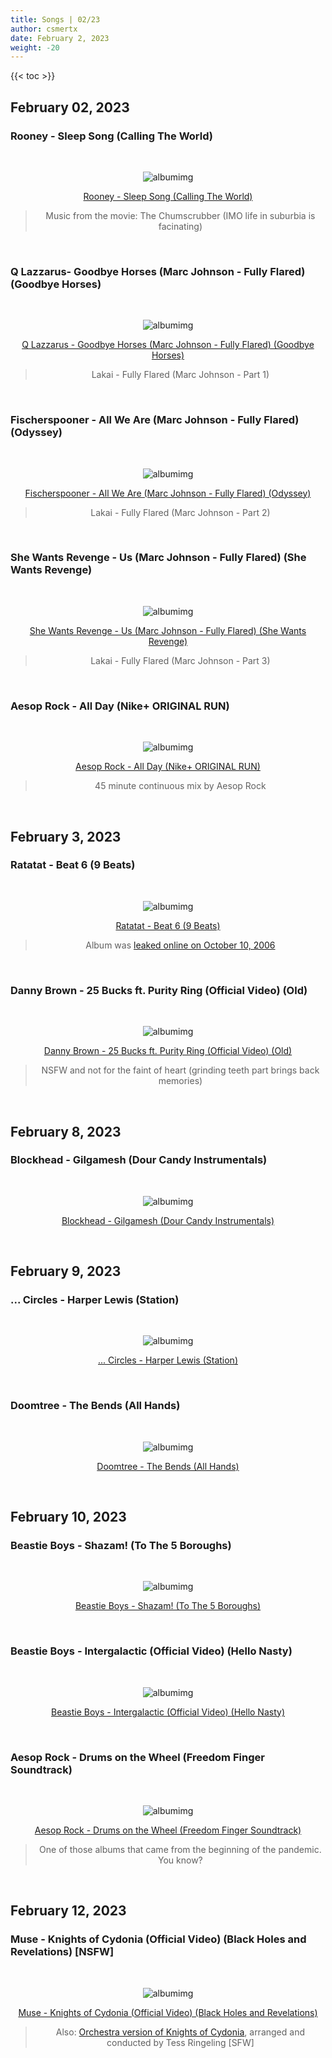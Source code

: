 ```yaml
---
title: Songs | 02/23
author: csmertx
date: February 2, 2023
weight: -20
---
```


<!--more-->

{{< toc >}}

## February 02, 2023
### Rooney - Sleep Song (Calling The World)

<br />
<div style="text-align: center;">

![albumimg](/Blog/music/images/rooney_calling_the_world.jpg "Rooney - Calling The World - Album Cover")
<br />

[Rooney - Sleep Song (Calling The World)](https://www.youtube.com/watch?v=ldUPODMm7G0)
> Music from the movie: The Chumscrubber (IMO life in suburbia is facinating)
</div>
<br />

### Q Lazzarus- Goodbye Horses (Marc Johnson - Fully Flared) (Goodbye Horses)

<br />
<div style="text-align: center;">

![albumimg](/Blog/music/images/q_lazzarus_goodbye_horses.jpg "Q Lazzarus - Goodbye Horses - Album Cover")
<br />

[Q Lazzarus - Goodbye Horses (Marc Johnson - Fully Flared) (Goodbye Horses)](https://www.youtube.com/watch?v=cyn0DVSn96I)
> Lakai - Fully Flared (Marc Johnson - Part 1)
</div>
<br />

### Fischerspooner - All We Are (Marc Johnson - Fully Flared) (Odyssey)

<br />
<div style="text-align: center;">

![albumimg](/Blog/music/images/fischerspooner_odyssey.jpg "Fischerspooner - Odyssey - Album Cover")
<br />

[Fischerspooner - All We Are (Marc Johnson - Fully Flared) (Odyssey)](https://youtu.be/cyn0DVSn96I?t=261)
> Lakai - Fully Flared (Marc Johnson - Part 2)
</div>
<br />

### She Wants Revenge - Us (Marc Johnson - Fully Flared) (She Wants Revenge)

<br />
<div style="text-align: center;">

![albumimg](/Blog/music/images/she_wants_revenge_she_wants_revenge.jpg "She Wants Revenge - She Wants Revenge - Album Cover")
<br />

[She Wants Revenge - Us (Marc Johnson - Fully Flared) (She Wants Revenge)](https://youtu.be/cyn0DVSn96I?t=531)
> Lakai - Fully Flared (Marc Johnson - Part 3)
</div>
<br />

### Aesop Rock - All Day (Nike+ ORIGINAL RUN)

<br />
<div style="text-align: center;">

![albumimg](/Blog/music/images/aesop_rock_nike_original_run.jpg "Aesop Rock - Nike+ ORIGINAL RUN - Album Cover")
<br />

[Aesop Rock - All Day (Nike+ ORIGINAL RUN)](https://www.youtube.com/watch?v=uN_LiD-ehE8)
> 45 minute continuous mix by Aesop Rock
</div>
<br />

## February 3, 2023
### Ratatat - Beat 6 (9 Beats)

<br />
<div style="text-align: center;">

![albumimg](/Blog/music/images/ratatat_9_beats.jpg "Ratatat - 9 Beats - Album Cover")
<br />

[Ratatat - Beat 6 (9 Beats)](https://www.youtube.com/watch?v=98zXRczeXV0&list=PL88D66D0AD28632B3&index=6)
> Album was [leaked online on October 10, 2006](https://en.wikipedia.org/wiki/Ratatat#Second_album,_Classics_(2006%E2%80%932008))
</div>
<br />


### Danny Brown - 25 Bucks ft. Purity Ring (Official Video) (Old)

<br />
<div style="text-align: center;">

![albumimg](/Blog/music/images/danny_brown_old.jpg "Danny Brown - Old - Album Cover")
<br />

[Danny Brown - 25 Bucks ft. Purity Ring (Official Video) (Old)](https://www.youtube.com/watch?v=d0s0XHVUGF0)
> NSFW and not for the faint of heart (grinding teeth part brings back memories)
</div>
<br />

## February 8, 2023
### Blockhead - Gilgamesh (Dour Candy Instrumentals)

<br />
<div style="text-align: center;">

![albumimg](/Blog/music/images/blockhead_dour_candy_instrumentals.jpeg "Blockhead - Dour Candy Instrumentals - Album Cover")
<br />

[Blockhead - Gilgamesh (Dour Candy Instrumentals)](https://www.youtube.com/watch?v=4vjMMGl0clc)
</div>
<br />


## February 9, 2023
### ... Circles - Harper Lewis (Station)

<br />
<div style="text-align: center;">

![albumimg](/Blog/music/images/siberian_circles_station.jpg " ... Circles - Station - Album Cover")
<br />

[ ... Circles - Harper Lewis (Station)](https://duckduckgo.com/?q=yt+siberian+circles+harper+lewis+station&t=ffab&atb=v342-1&ia=web)
</div>
<br />

### Doomtree - The Bends (All Hands)

<br />
<div style="text-align: center;">

![albumimg](/Blog/music/images/doomtree_all_hands.jpeg "Doomtree - All Hands - Album Cover" )

[Doomtree - The Bends (All Hands)](https://www.youtube.com/watch?v=MMRXts9h9Zo)
</div>
<br />

## February 10, 2023
### Beastie Boys - Shazam! (To The 5 Boroughs)

<br />
<div style="text-align: center;">

![albumimg](/Blog/music/images/beastie_boys_to_the_5_boroughs.jpg "Beastie Boys - To The 5 Boroughs - Album Cover" )

[Beastie Boys - Shazam! (To The 5 Boroughs)](https://www.youtube.com/watch?v=34zXy7R_Eek)
</div>
<br />

### Beastie Boys - Intergalactic (Official Video) (Hello Nasty)

<br />
<div style="text-align: center;">

![albumimg](/Blog/music/images/beastie_boys_hello_nasty.jpg "Beastie Boys - Hello Nasty - Album Cover" )

[Beastie Boys - Intergalactic (Official Video) (Hello Nasty)](https://www.youtube.com/watch?v=qORYO0atB6g)
</div>
<br />

### Aesop Rock - Drums on the Wheel (Freedom Finger Soundtrack)

<br />
<div style="text-align: center;">

![albumimg](/Blog/music/images/aesop_rock_freedom_finger.jpg "Aesop Rock - Freedom Finger Soundtrack - Album Cover")
<br />

[Aesop Rock - Drums on the Wheel (Freedom Finger Soundtrack)](https://www.youtube.com/watch?v=N1iUN-J-lSs)
> One of those albums that came from the beginning of the pandemic. You know?
</div>
<br />

## February 12, 2023
### Muse - Knights of Cydonia (Official Video) (Black Holes and Revelations) [NSFW]

<br />
<div style="text-align: center;">

![albumimg](/Blog/music/images/muse_black_holes_and_revelations.jpg "Muse - Black Holes and Revelations - Album Cover")
<br />

[Muse - Knights of Cydonia (Official Video) (Black Holes and Revelations)](https://www.youtube.com/watch?v=G_sBOsh-vyI)
> Also: [Orchestra version of Knights of Cydonia](https://www.youtube.com/watch?v=9yHZdLswArc), arranged and conducted by Tess Ringeling [SFW]
</div>
<br />